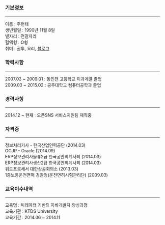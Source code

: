 
### 기본정보
----
이름 : 주현태  
생년월일 : 1990년 11월 8일  
별자리 : 전갈자리  
혈액형 : O형  
취미 : 권투, 요리, [블로그](http://blog.naver.com/jabel123)  

### 학력사항
----
2007.03 ~ 2009.01 : 동인천 고등학교 이과계열 졸업  
2009.03 ~ 2015.02 : 공주대학교 컴퓨터공학과 졸업  

### 경력사항
----
2014.12 ~ 현재 : 오픈SNS 서비스지원팀 재직중  

### 자격증
----
정보처리기사 - 한국산업인력공단 (2014.03)  
OCJP - Oracle (2014.09)  
ERP정보관리사물류2급 한국공인회계사회 (2014.03)  
ERP정보관리사생산2급 한국공인회계사회 (2014.03)  
워드프로세서 대한상공회의소 (2013.03)  
1종보통운전면허 경찰청(운전면허시험관리단) (2009.03)  

### 교육이수내역
----
교육명 : 빅데이터 기반의 자바개발자 양성과정  
교육기관 : KTDS University  
교육기간 : 2014.06 ~ 2014.11  


